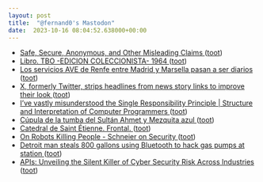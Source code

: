 ```yaml
---
layout: post
title:  "@fernand0's Mastodon"
date:  2023-10-16 08:04:52.638000+00:00
---
```

*  [Safe, Secure, Anonymous, and Other Misleading Claims ](https://www.troyhunt.com/safe-secure-anonymous-and-other-misleading-claims) ([toot](https://mastodon.social/@fernand0/111243656733427207))
*  [Libro. TBO -EDICION COLECCIONISTA-  1964 ](https://fotografiasenmovimiento.wordpress.com/2023/08/16/libro-tbo-edicion-coleccionista-1964) ([toot](https://mastodon.social/@fernand0/111243551105184464))
*  [Los servicios AVE de Renfe entre Madrid y Marsella pasan a ser diarios ](https://www.vialibre-ffe.com/noticias.asp?not=4073) ([toot](https://mastodon.social/@fernand0/111243535599869365))
*  [X, formerly Twitter, strips headlines from news story links to improve their look ](https://www.theguardian.com/technology/2023/oct/05/x-twitter-strips-headlines-new-links-why-elon-mus) ([toot](https://mastodon.social/@fernand0/111240479197264245))
*  [
I’ve vastly misunderstood the Single Responsibility Principle \| Structure and Interpretation of Computer Programmers	 ](https://www.sicpers.info/2023/10/ive-vastly-misunderstood-the-single-responsibility-principle) ([toot](https://mastodon.social/@fernand0/111240185801075015))
*  [Cúpula de la tumba del Sultán Ahmet y Mezquita azul ](https://avecesunafoto.wordpress.com/2023/10/15/cupula-de-la-tumba-del-sultan-ahmet-y-mezquita-azul) ([toot](https://mastodon.social/@fernand0/111240125780270473))
*  [Catedral de Saint Étienne. Frontal. ](https://www.flickr.com/photos/fernand0/53236965470) ([toot](https://mastodon.social/@fernand0/111240110304760327))
*  [On Robots Killing People - Schneier on Security ](https://www.schneier.com/blog/archives/2023/09/on-robots-killing-people.htm) ([toot](https://mastodon.social/@fernand0/111239913823138377))
*  [Detroit man steals 800 gallons using Bluetooth to hack gas pumps at station ](https://www.fox2detroit.com/news/detroit-man-steals-800-gallons-using-bluetooth-to-hack-gas-pumps-at-statio) ([toot](https://mastodon.social/@fernand0/111239641171531574))
*  [APIs: Unveiling the Silent Killer of Cyber Security Risk Across Industries ](https://thehackernews.com/2023/10/apis-unveiling-silent-killer-of-cyber.htm) ([toot](https://mastodon.social/@fernand0/111239420270379806))
